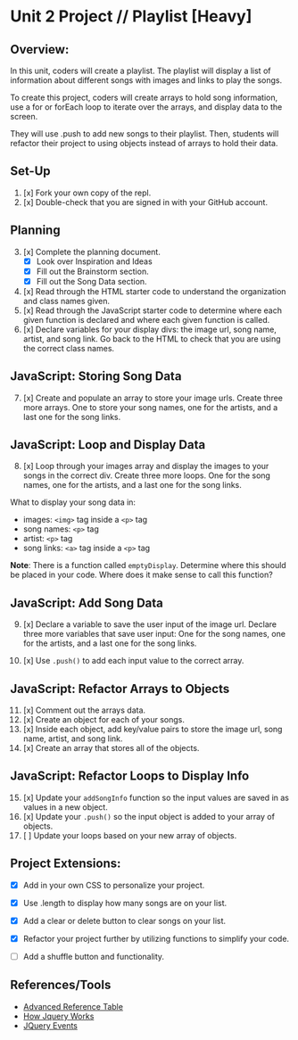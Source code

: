 # Unit 2 Project // Playlist [Heavy]

## Overview:

In this unit, coders will create a playlist. The playlist will display a list of information about different songs with images and links to play the songs. 

To create this project, coders will create arrays to hold song information, use a for or forEach loop to iterate over the arrays, and display data to the screen. 

They will use .push to add new songs to their playlist. Then, students will refactor their project to using objects instead of arrays to hold their data.


## Set-Up
1. [x] Fork your own copy of the repl.
2. [x] Double-check that you are signed in with your GitHub account.


## Planning
3. [x] Complete the planning document.
   - [x] Look over Inspiration and Ideas
   - [x] Fill out the Brainstorm section.
   - [x] Fill out the Song Data section.
4. [x] Read through the HTML starter code to understand the organization and class names given.
5. [x] Read through the JavaScript starter code to determine where each given function is declared and where each given function is called.
6. [x] Declare variables for your display divs: the image url, song name, artist, and song link. Go back to the HTML to check that you are using the correct class names.


## JavaScript: Storing Song Data

7. [x] Create and populate an array to store your image urls. Create three more arrays. One to store your song names, one for the artists, and a last one for the song links.


## JavaScript: Loop and Display Data

8. [x] Loop through your images array and display the images to your songs in the correct div. Create three more loops. One for the song names, one for the artists, and a last one for the song links.

What to display your song data in:

   - images: `<img>` tag inside a `<p>` tag
   - song names: `<p>` tag
   - artist: `<p>` tag
   - song links: `<a>` tag inside a `<p>` tag

**Note**: There is a function called `emptyDisplay`. Determine where this should be placed in your code. Where does it make sense to call this function?


## JavaScript: Add Song Data

9. [x] Declare a variable to save the user input of the image url. Declare three more variables that save user input: One for the song names, one for the artists, and a last one for the song links.
   
10. [x] Use `.push()` to add each input value to the correct array.



## JavaScript: Refactor Arrays to Objects

11. [x] Comment out the arrays data.
12. [x] Create an object for each of your songs.
13. [x] Inside each object, add key/value pairs to store the image url, song name, artist, and song link.
14. [x] Create an array that stores all of the objects.

## JavaScript: Refactor Loops to Display Info

15. [x] Update your `addSongInfo` function so the input values are saved in as values in a new object.
16. [x] Update your `.push()` so the input object is added to your array of objects.
17. [ ] Update your loops based on your new array of objects.


## Project Extensions:

- [x] Add in your own CSS to personalize your project.
- [x] Use .length to display how many songs are on your list.
- [x] Add a clear or delete button to clear songs on your list.
- [x] Refactor your project further by utilizing functions to simplify your code.
- [ ] Add a shuffle button and functionality.


## References/Tools

- [Advanced Reference Table](https://docs.google.com/document/d/1SElvLDvtVOoYZJyR5XbCQJWbSTxyChDiQkz7n3c63Go/preview)
- [How Jquery Works](http://learn.jquery.com/about-jquery/how-jquery-works/)
- [JQuery Events](http://api.jquery.com/category/events/)